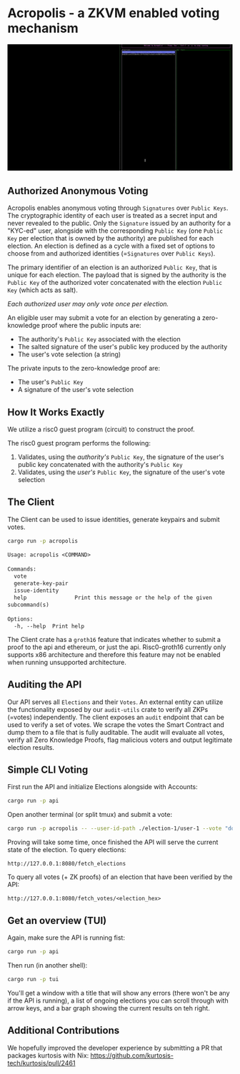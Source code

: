 # Acropolis - a ZKVM enabled voting mechanism

![Demo with TUI and Ethereum Audit](https://github.com/cspr-rad/acropolis/blob/main/resources/demo-video.gif)

## Authorized Anonymous Voting

Acropolis enables anonymous voting through `Signatures` over `Public Keys`. The cryptographic identity of each user is treated as a secret input and never revealed to the public. Only the `Signature` issued by an authority for a "KYC-ed" user, alongside with the corresponding `Public Key` (one `Public Key` per election that is owned by the authority) are published for each election. An election is defined as a cycle with a fixed set of options to choose from and authorized identities (=`Signatures` over `Public Keys`).

The primary identifier of an election is an authorized `Public Key`, that is unique for each election. The payload that is signed by the authority is the `Public Key` of the authorized voter concatenated with the election `Public Key` (which acts as salt). 

_Each authorized user may only vote once per election._

An eligible user may submit a vote for an election by generating a zero-knowledge proof where the public inputs are:

 - The authority's `Public Key` associated with the election
 - The salted signature of the user's public key produced by the authority
 - The user's vote selection (a string)

The private inputs to the zero-knowledge proof are:

 - The user's `Public Key`
 - A signature of the user's vote selection

## How It Works Exactly

We utilize a risc0 guest program (circuit) to construct the proof.

The risc0 guest program performs the following:

 1. Validates, using the _authority's_ `Public Key`, the signature of the user's public key concatenated with the authority's `Public Key`
 2. Validates, using the _user's_ `Public Key`, the signature of the user's vote selection

## The Client

The Client can be used to issue identities, generate keypairs and submit votes.

```bash
cargo run -p acropolis
```

```
Usage: acropolis <COMMAND>

Commands:
  vote               
  generate-key-pair  
  issue-identity     
  help               Print this message or the help of the given subcommand(s)

Options:
  -h, --help  Print help
```

The Client crate has a `groth16` feature that indicates whether to submit a proof to the api and ethereum, or just the api.
Risc0-groth16 currently only supports x86 architecture and therefore this feature may not be enabled when running unsupported architecture.

## Auditing the API

Our API serves all `Elections` and their `Votes`. An external entity can utilize the functionality exposed by our `audit-utils` crate to verify all ZKPs (=votes) independently.
The client exposes an `audit` endpoint that can be used to verify a set of votes. We scrape the votes the Smart Contract and dump them to a file that is fully auditable. The audit will evaluate all votes, verify all Zero Knowledge Proofs, flag malicious voters and output legitimate election results.

## Simple CLI Voting

First run the API and initialize Elections alongside with Accounts:

```bash
cargo run -p api
```

Open another terminal (or split tmux) and submit a vote:

```bash
cargo run -p acropolis -- --user-id-path ./election-1/user-1 --vote "dogs_and_cats"
```

Proving will take some time, once finished the API will serve the current state of the election.
To query elections:

```
http://127.0.0.1:8080/fetch_elections
```

To query all votes (+ ZK proofs) of an election that have been verified by the API:

```
http://127.0.0.1:8080/fetch_votes/<election_hex>
```

## Get an overview (TUI)

Again, make sure the API is running fist:

```bash
cargo run -p api
```

Then run (in another shell):
```bash
cargo run -p tui
```

You'll get a window with a title that will show any errors (there won't be any if the API is running), a list of ongoing elections you can scroll through with arrow keys, and a bar graph showing the current results on teh right.

## Additional Contributions

We hopefully improved the developer experience by submitting a PR that packages kurtosis with Nix: https://github.com/kurtosis-tech/kurtosis/pull/2461
